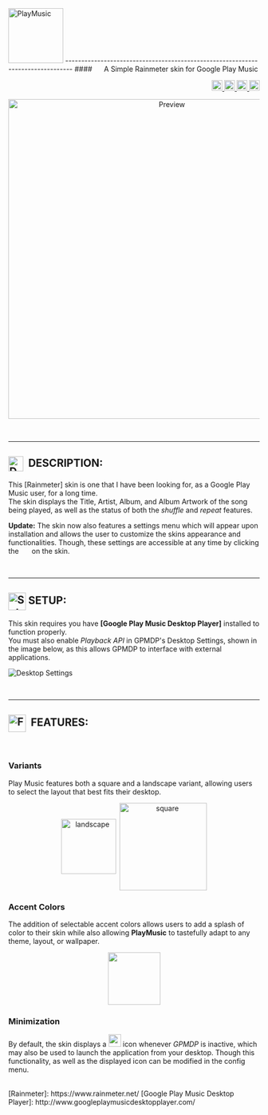 <img src="https://cloud.githubusercontent.com/assets/16360374/21559824/689268d8-ce08-11e6-8a75-e23ff8a4e3bd.png" height="110" title="PlayMusic"/>
--------------------------------------------------------------------------------  
#### &nbsp;&nbsp;&nbsp;&nbsp;&nbsp;A Simple Rainmeter skin for Google Play Music  

<p align="right">
  <a href="https://badge.fury.io/gh/JonSn0w%2FPlayMusic">
	  <img src="https://badge.fury.io/gh/JonSn0w%2FPlayMusic.svg" height="21" alt="version" >
  </a>
  <a href="https://github.com/JonSn0w/GitHubCalendar/issues">
	<img src="https://img.shields.io/github/issues-raw/JonSn0w/PlayMusic.svg?maxAge=25920000" height="21" title="Issues">
  </a>
  <a href="https://gitter.im/PlayMusic/Lobby">
        <img src="https://badges.gitter.im/PlayMusic/Lobby.svg" height="21" title="Gitter">
  </a>
  <span class="badge-paypal">
  <a href="https://www.paypal.com/cgi-bin/webscr?cmd=_s-xclick&hosted_button_id=E6RKPR34SH6CU" title="Donate to this project using Paypal">
        <img src="https://img.shields.io/badge/paypal-donate-yellow.svg" height="21" title="Donate"></a>
  </span>
</p>  
<!-- Screenshot -->
<p align="center">
  <img src="https://cloud.githubusercontent.com/assets/16360374/21575451/000fb7de-cec1-11e6-887e-5e9a4528f6e9.png" width="640" title="Preview">
</p>

<br>  

--------------------------------------------------------------------------------  

## <img title="" alt="Description" src="http://image.flaticon.com/icons/svg/149/149187.svg" height="30" align="absmiddle"/>&nbsp;&nbsp;DESCRIPTION:  
  This [Rainmeter] skin is one that I have been looking for, as a Google Play Music user, for a long time.  
  The skin displays the Title, Artist, Album, and Album Artwork of the song being played, as well as the status of both the *shuffle* and *repeat* features.  

  **Update:** The skin now also features a settings menu which will appear upon installation and allows the user to customize the skins appearance and functionalities. Though, these settings are accessible at any time by clicking the &nbsp;<img src="https://cloud.githubusercontent.com/assets/16360374/21559428/fe6a3654-ce00-11e6-8d2c-ba8570e3132c.png" height="10">&nbsp; on the skin.  

<br>  

--------------------------------------------------------------------------------  

## <img title="" alt="Setup" src="https://cloud.githubusercontent.com/assets/16360374/21559954/53f864ec-ce0b-11e6-9ae7-1e20a8ad7fcf.png" height="35" align="absmiddle"/>&nbsp;SETUP:
  This skin requires you have **[Google Play Music Desktop Player]** installed to function properly.  
  You must also enable *Playback API* in GPMDP's Desktop Settings, shown in the image below, as this allows GPMDP to interface with external applications.   

  ![Desktop Settings](https://cloud.githubusercontent.com/assets/16360374/21575213/50c3698e-ceba-11e6-988e-f99c8c51fa7c.png)  

<br>  

--------------------------------------------------------------------------------  

## <img title="" alt="Features" src="http://image.flaticon.com/icons/svg/149/149421.svg" height="35" align="absmiddle"/>&nbsp;&nbsp;FEATURES:  
<br>

### Variants  
  Play Music features both a square and a landscape variant, allowing users to select the layout that best fits their desktop.  
  <p align="center">
  	<img src="https://cloud.githubusercontent.com/assets/16360374/21562127/bfc7cd88-ce2a-11e6-9bf0-003a62f95b4d.png" height="110" align="center" title="landscape">&nbsp;&nbsp;<img src="https://cloud.githubusercontent.com/assets/16360374/21576261/05c0eaf0-cede-11e6-8c4b-71d1b63144df.png" height="175" align="center" title="square">
  </p>

### Accent Colors
  The addition of selectable accent colors allows users to add a splash of color to their skin while also allowing **PlayMusic** to tastefully adapt to any theme, layout, or wallpaper.  

<p align="center">
	<img src="https://cloud.githubusercontent.com/assets/16360374/21562636/4dbf015c-ce2f-11e6-94cc-4f1e6e035d3e.png" height="105" align="center" tile="accent colors">
</p>  

### Minimization  
  By default, the skin displays a <img src="https://cloud.githubusercontent.com/assets/16360374/18604473/f2c1e336-7c31-11e6-94f9-a3dc17840435.png" height="25"/>  icon whenever *GPMDP* is inactive, which may also be used to launch the application from your desktop. Though this functionality, as well as the displayed icon can be modified in the config menu.  

<br>
<!-- Links -->
[Rainmeter]: https://www.rainmeter.net/
[Google Play Music Desktop Player]: http://www.googleplaymusicdesktopplayer.com/
